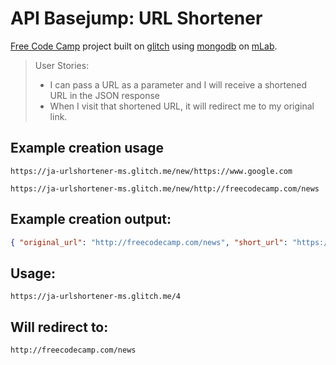 # API Basejump: URL Shortener
[Free Code Camp](https://www.freecodecamp.org) project built on [glitch](https://glitch.com/) using [mongodb](https://www.mongodb.com/) on [mLab](https://mlab.com/).

> User Stories:
> - I can pass a URL as a parameter and I will receive a shortened URL in the JSON response
> - When I visit that shortened URL, it will redirect me to my original link.

## Example creation usage
`https://ja-urlshortener-ms.glitch.me/new/https://www.google.com`

`https://ja-urlshortener-ms.glitch.me/new/http://freecodecamp.com/news`

## Example creation output:
```json
{ "original_url": "http://freecodecamp.com/news", "short_url": "https://ja-urlshortener-ms.glitch.me/4" }
```

## Usage:
`https://ja-urlshortener-ms.glitch.me/4`

## Will redirect to:
`http://freecodecamp.com/news`
